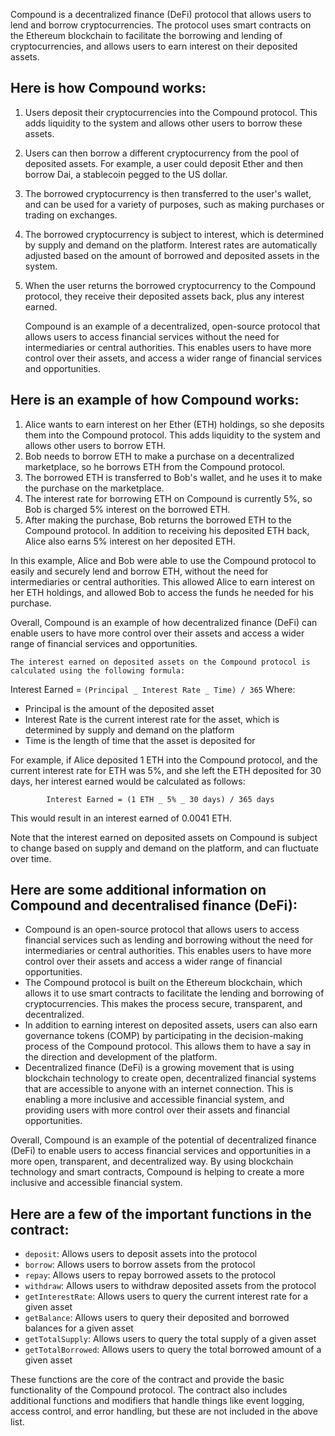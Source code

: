 Compound is a decentralized finance (DeFi) protocol that allows users to lend and borrow cryptocurrencies. The protocol uses smart contracts on the Ethereum blockchain to facilitate the borrowing and lending of cryptocurrencies, and allows users to earn interest on their deposited assets.

## Here is how Compound works:

1. Users deposit their cryptocurrencies into the Compound protocol. This adds liquidity to the system and allows other users to borrow these assets.
2. Users can then borrow a different cryptocurrency from the pool of deposited assets. For example, a user could deposit Ether and then borrow Dai, a stablecoin pegged to the US dollar.
3. The borrowed cryptocurrency is then transferred to the user's wallet, and can be used for a variety of purposes, such as making purchases or trading on exchanges.
4. The borrowed cryptocurrency is subject to interest, which is determined by supply and demand on the platform. Interest rates are automatically adjusted based on the amount of borrowed and deposited assets in the system.
5. When the user returns the borrowed cryptocurrency to the Compound protocol, they receive their deposited assets back, plus any interest earned.

   Compound is an example of a decentralized, open-source protocol that allows users to access financial services without the need for intermediaries or central authorities. This enables users to have more control over their assets, and access a wider range of financial services and opportunities.

## Here is an example of how Compound works:

1. Alice wants to earn interest on her Ether (ETH) holdings, so she deposits them into the Compound protocol. This adds liquidity to the system and allows other users to borrow ETH.
2. Bob needs to borrow ETH to make a purchase on a decentralized marketplace, so he borrows ETH from the Compound protocol.
3. The borrowed ETH is transferred to Bob's wallet, and he uses it to make the purchase on the marketplace.
4. The interest rate for borrowing ETH on Compound is currently 5%, so Bob is charged 5% interest on the borrowed ETH.
5. After making the purchase, Bob returns the borrowed ETH to the Compound protocol. In addition to receiving his deposited ETH back, Alice also earns 5% interest on her deposited ETH.

In this example, Alice and Bob were able to use the Compound protocol to easily and securely lend and borrow ETH, without the need for intermediaries or central authorities. This allowed Alice to earn interest on her ETH holdings, and allowed Bob to access the funds he needed for his purchase.

Overall, Compound is an example of how decentralized finance (DeFi) can enable users to have more control over their assets and access a wider range of financial services and opportunities.

`The interest earned on deposited assets on the Compound protocol is calculated using the following formula:`

Interest Earned = `(Principal _ Interest Rate _ Time) / 365`
Where:

- Principal is the amount of the deposited asset
- Interest Rate is the current interest rate for the asset, which is determined by supply and demand on the platform
- Time is the length of time that the asset is deposited for

For example, if Alice deposited 1 ETH into the Compound protocol, and the current interest rate for ETH was 5%, and she left the ETH deposited for 30 days, her interest earned would be calculated as follows:

            Interest Earned = (1 ETH _ 5% _ 30 days) / 365 days

This would result in an interest earned of 0.0041 ETH.

Note that the interest earned on deposited assets on Compound is subject to change based on supply and demand on the platform, and can fluctuate over time.

## Here are some additional information on Compound and decentralised finance (DeFi):

- Compound is an open-source protocol that allows users to access financial services such as lending and borrowing without the need for intermediaries or central authorities. This enables users to have more control over their assets and access a wider range of financial opportunities.
- The Compound protocol is built on the Ethereum blockchain, which allows it to use smart contracts to facilitate the lending and borrowing of cryptocurrencies. This makes the process secure, transparent, and decentralized.
- In addition to earning interest on deposited assets, users can also earn governance tokens (COMP) by participating in the decision-making process of the Compound protocol. This allows them to have a say in the direction and development of the platform.
- Decentralized finance (DeFi) is a growing movement that is using blockchain technology to create open, decentralized financial systems that are accessible to anyone with an internet connection. This is enabling a more inclusive and accessible financial system, and providing users with more control over their assets and financial opportunities.

Overall, Compound is an example of the potential of decentralized finance (DeFi) to enable users to access financial services and opportunities in a more open, transparent, and decentralized way. By using blockchain technology and smart contracts, Compound is helping to create a more inclusive and accessible financial system.

## Here are a few of the important functions in the contract:

- `deposit`: Allows users to deposit assets into the protocol
- `borrow`: Allows users to borrow assets from the protocol
- `repay`: Allows users to repay borrowed assets to the protocol
- `withdraw`: Allows users to withdraw deposited assets from the protocol
- `getInterestRate`: Allows users to query the current interest rate for a given asset
- `getBalance`: Allows users to query their deposited and borrowed balances for a given asset
- `getTotalSupply`: Allows users to query the total supply of a given asset
- `getTotalBorrowed`: Allows users to query the total borrowed amount of a given asset

These functions are the core of the contract and provide the basic functionality of the Compound protocol. The contract also includes additional functions and modifiers that handle things like event logging, access control, and error handling, but these are not included in the above list.
